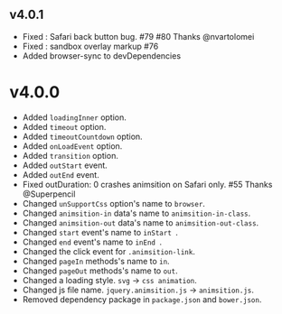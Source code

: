 ## v4.0.1

- Fixed : Safari back button bug. #79 #80 Thanks @nvartolomei
- Fixed : sandbox overlay markup #76
- Added browser-sync to devDependencies


# v4.0.0

- Added `loadingInner` option.
- Added `timeout` option.
- Added `timeoutCountdown` option.
- Added `onLoadEvent` option.
- Added `transition` option.
- Added `outStart` event.
- Added `outEnd` event.
- Fixed outDuration: 0 crashes animsition on Safari only. #55 Thanks @Superpencil
- Changed `unSupportCss` option's name to `browser`.
- Changed `animsition-in` data's name to `animsition-in-class`.
- Changed `animsition-out` data's name to `animsition-out-class`.
- Changed `start` event's name to `inStart `.
- Changed `end` event's name to `inEnd `.
- Changed the click event for `.animsition-link`.
- Changed `pageIn` methods's name to `in`.
- Changed `pageOut` methods's name to `out`.
- Changed a loading style. `svg` -> `css animation`.
- Changed js file name. `jquery.animsition.js` -> `animsition.js`.
- Removed dependency package in `package.json` and `bower.json`.
